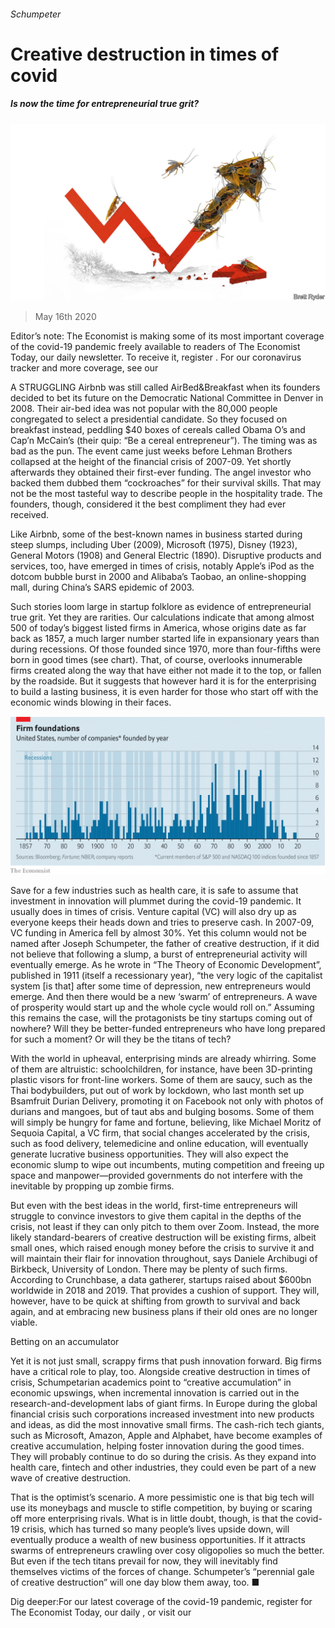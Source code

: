 ###### Schumpeter

# Creative destruction in times of covid 

##### Is now the time for entrepreneurial true grit? 

![image](images/20200516_WBD000.jpg) 

> May 16th 2020 

Editor’s note: The Economist is making some of its most important coverage of the covid-19 pandemic freely available to readers of The Economist Today, our daily newsletter. To receive it, register . For our coronavirus tracker and more coverage, see our 

A STRUGGLING Airbnb was still called AirBed&amp;Breakfast when its founders decided to bet its future on the Democratic National Committee in Denver in 2008. Their air-bed idea was not popular with the 80,000 people congregated to select a presidential candidate. So they focused on breakfast instead, peddling $40 boxes of cereals called Obama O’s and Cap’n McCain’s (their quip: “Be a cereal entrepreneur”). The timing was as bad as the pun. The event came just weeks before Lehman Brothers collapsed at the height of the financial crisis of 2007-09. Yet shortly afterwards they obtained their first-ever funding. The angel investor who backed them dubbed them “cockroaches” for their survival skills. That may not be the most tasteful way to describe people in the hospitality trade. The founders, though, considered it the best compliment they had ever received.

Like Airbnb, some of the best-known names in business started during steep slumps, including Uber (2009), Microsoft (1975), Disney (1923), General Motors (1908) and General Electric (1890). Disruptive products and services, too, have emerged in times of crisis, notably Apple’s iPod as the dotcom bubble burst in 2000 and Alibaba’s Taobao, an online-shopping mall, during China’s SARS epidemic of 2003.


Such stories loom large in startup folklore as evidence of entrepreneurial true grit. Yet they are rarities. Our calculations indicate that among almost 500 of today’s biggest listed firms in America, whose origins date as far back as 1857, a much larger number started life in expansionary years than during recessions. Of those founded since 1970, more than four-fifths were born in good times (see chart). That, of course, overlooks innumerable firms created along the way that have either not made it to the top, or fallen by the roadside. But it suggests that however hard it is for the enterprising to build a lasting business, it is even harder for those who start off with the economic winds blowing in their faces.

![image](images/20200516_WBC546.png) 


Save for a few industries such as health care, it is safe to assume that investment in innovation will plummet during the covid-19 pandemic. It usually does in times of crisis. Venture capital (VC) will also dry up as everyone keeps their heads down and tries to preserve cash. In 2007-09, VC funding in America fell by almost 30%. Yet this column would not be named after Joseph Schumpeter, the father of creative destruction, if it did not believe that following a slump, a burst of entrepreneurial activity will eventually emerge. As he wrote in “The Theory of Economic Development”, published in 1911 (itself a recessionary year), “the very logic of the capitalist system [is that] after some time of depression, new entrepreneurs would emerge. And then there would be a new ‘swarm’ of entrepreneurs. A wave of prosperity would start up and the whole cycle would roll on.” Assuming this remains the case, will the protagonists be tiny startups coming out of nowhere? Will they be better-funded entrepreneurs who have long prepared for such a moment? Or will they be the titans of tech?

With the world in upheaval, enterprising minds are already whirring. Some of them are altruistic: schoolchildren, for instance, have been 3D-printing plastic visors for front-line workers. Some of them are saucy, such as the Thai bodybuilders, put out of work by lockdown, who last month set up Bsamfruit Durian Delivery, promoting it on Facebook not only with photos of durians and mangoes, but of taut abs and bulging bosoms. Some of them will simply be hungry for fame and fortune, believing, like Michael Moritz of Sequoia Capital, a VC firm, that social changes accelerated by the crisis, such as food delivery, telemedicine and online education, will eventually generate lucrative business opportunities. They will also expect the economic slump to wipe out incumbents, muting competition and freeing up space and manpower—provided governments do not interfere with the inevitable by propping up zombie firms.

But even with the best ideas in the world, first-time entrepreneurs will struggle to convince investors to give them capital in the depths of the crisis, not least if they can only pitch to them over Zoom. Instead, the more likely standard-bearers of creative destruction will be existing firms, albeit small ones, which raised enough money before the crisis to survive it and will maintain their flair for innovation throughout, says Daniele Archibugi of Birkbeck, University of London. There may be plenty of such firms. According to Crunchbase, a data gatherer, startups raised about $600bn worldwide in 2018 and 2019. That provides a cushion of support. They will, however, have to be quick at shifting from growth to survival and back again, and at embracing new business plans if their old ones are no longer viable.

Betting on an accumulator

Yet it is not just small, scrappy firms that push innovation forward. Big firms have a critical role to play, too. Alongside creative destruction in times of crisis, Schumpetarian academics point to “creative accumulation” in economic upswings, when incremental innovation is carried out in the research-and-development labs of giant firms. In Europe during the global financial crisis such corporations increased investment into new products and ideas, as did the most innovative small firms. The cash-rich tech giants, such as Microsoft, Amazon, Apple and Alphabet, have become examples of creative accumulation, helping foster innovation during the good times. They will probably continue to do so during the crisis. As they expand into health care, fintech and other industries, they could even be part of a new wave of creative destruction.

That is the optimist’s scenario. A more pessimistic one is that big tech will use its moneybags and muscle to stifle competition, by buying or scaring off more enterprising rivals. What is in little doubt, though, is that the covid-19 crisis, which has turned so many people’s lives upside down, will eventually produce a wealth of new business opportunities. If it attracts swarms of entrepreneurs crawling over cosy oligopolies so much the better. But even if the tech titans prevail for now, they will inevitably find themselves victims of the forces of change. Schumpeter’s “perennial gale of creative destruction” will one day blow them away, too. ■

Dig deeper:For our latest coverage of the covid-19 pandemic, register for The Economist Today, our daily , or visit our 

